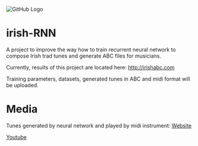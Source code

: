 ![GitHub Logo](https://i2.wp.com/irishabc.com/wp-content/uploads/2017/11/cropped-notes_oilify_warp.png?w=245)

# irish-RNN
A project to improve the way how to train recurrent neural network to compose Irish trad tunes and generate ABC files for musicians.

Currently, results of this project are located here:
http://irishabc.com

Training parameters, datasets, generated tunes in ABC and midi format will be uploaded.

# Media

Tunes generated by neural network and played by midi instrument:
[Website](http://irishabc.com/gallery/)

[Youtube](https://www.youtube.com/channel/UCpCoBeBNjQOvOnwzJZu2jGw)
